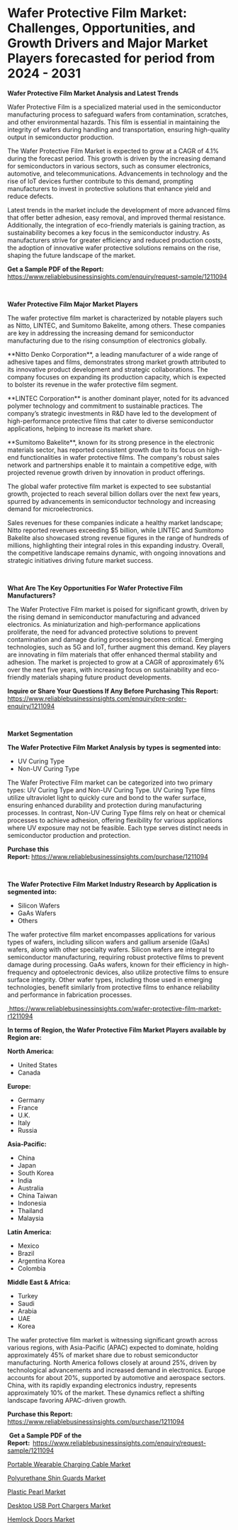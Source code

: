 <p><h1>Wafer Protective Film Market: Challenges, Opportunities, and Growth Drivers and Major Market Players forecasted for period from 2024 - 2031</h1></p><p><strong>Wafer Protective Film Market Analysis and Latest Trends</strong></p>
<p><p>Wafer Protective Film is a specialized material used in the semiconductor manufacturing process to safeguard wafers from contamination, scratches, and other environmental hazards. This film is essential in maintaining the integrity of wafers during handling and transportation, ensuring high-quality output in semiconductor production.</p><p>The Wafer Protective Film Market is expected to grow at a CAGR of 4.1% during the forecast period. This growth is driven by the increasing demand for semiconductors in various sectors, such as consumer electronics, automotive, and telecommunications. Advancements in technology and the rise of IoT devices further contribute to this demand, prompting manufacturers to invest in protective solutions that enhance yield and reduce defects.</p><p>Latest trends in the market include the development of more advanced films that offer better adhesion, easy removal, and improved thermal resistance. Additionally, the integration of eco-friendly materials is gaining traction, as sustainability becomes a key focus in the semiconductor industry. As manufacturers strive for greater efficiency and reduced production costs, the adoption of innovative wafer protective solutions remains on the rise, shaping the future landscape of the market.</p></p>
<p><strong>Get a Sample PDF of the Report:&nbsp;</strong> <a href="https://www.reliablebusinessinsights.com/enquiry/request-sample/1211094?utm_campaign=1113&utm_medium=2&utm_source=Github&utm_content=ia&utm_term=05102024&utm_id=wafer-protective-film">https://www.reliablebusinessinsights.com/enquiry/request-sample/1211094</a></p>
<p>&nbsp;</p>
<p><strong>Wafer Protective Film Major Market Players</strong></p>
<p><p>The wafer protective film market is characterized by notable players such as Nitto, LINTEC, and Sumitomo Bakelite, among others. These companies are key in addressing the increasing demand for semiconductor manufacturing due to the rising consumption of electronics globally.</p><p>**Nitto Denko Corporation**, a leading manufacturer of a wide range of adhesive tapes and films, demonstrates strong market growth attributed to its innovative product development and strategic collaborations. The company focuses on expanding its production capacity, which is expected to bolster its revenue in the wafer protective film segment.</p><p>**LINTEC Corporation** is another dominant player, noted for its advanced polymer technology and commitment to sustainable practices. The company’s strategic investments in R&D have led to the development of high-performance protective films that cater to diverse semiconductor applications, helping to increase its market share.</p><p>**Sumitomo Bakelite**, known for its strong presence in the electronic materials sector, has reported consistent growth due to its focus on high-end functionalities in wafer protective films. The company's robust sales network and partnerships enable it to maintain a competitive edge, with projected revenue growth driven by innovation in product offerings.</p><p>The global wafer protective film market is expected to see substantial growth, projected to reach several billion dollars over the next few years, spurred by advancements in semiconductor technology and increasing demand for microelectronics.</p><p>Sales revenues for these companies indicate a healthy market landscape; Nitto reported revenues exceeding $5 billion, while LINTEC and Sumitomo Bakelite also showcased strong revenue figures in the range of hundreds of millions, highlighting their integral roles in this expanding industry. Overall, the competitive landscape remains dynamic, with ongoing innovations and strategic initiatives driving future market success.</p></p>
<p>&nbsp;</p>
<p><strong>What Are The Key Opportunities For Wafer Protective Film Manufacturers?</strong></p>
<p><p>The Wafer Protective Film market is poised for significant growth, driven by the rising demand in semiconductor manufacturing and advanced electronics. As miniaturization and high-performance applications proliferate, the need for advanced protective solutions to prevent contamination and damage during processing becomes critical. Emerging technologies, such as 5G and IoT, further augment this demand. Key players are innovating in film materials that offer enhanced thermal stability and adhesion. The market is projected to grow at a CAGR of approximately 6% over the next five years, with increasing focus on sustainability and eco-friendly materials shaping future product developments.</p></p>
<p><strong>Inquire or Share Your Questions If Any Before Purchasing This Report:</strong> <a href="https://www.reliablebusinessinsights.com/enquiry/pre-order-enquiry/1211094?utm_campaign=1113&utm_medium=2&utm_source=Github&utm_content=ia&utm_term=05102024&utm_id=wafer-protective-film">https://www.reliablebusinessinsights.com/enquiry/pre-order-enquiry/1211094</a></p>
<p>&nbsp;</p>
<p><strong>Market Segmentation</strong></p>
<p><strong>The Wafer Protective Film Market Analysis by types is segmented into:</strong></p>
<p><ul><li>UV Curing Type</li><li>Non-UV Curing Type</li></ul></p>
<p><p>The Wafer Protective Film market can be categorized into two primary types: UV Curing Type and Non-UV Curing Type. UV Curing Type films utilize ultraviolet light to quickly cure and bond to the wafer surface, ensuring enhanced durability and protection during manufacturing processes. In contrast, Non-UV Curing Type films rely on heat or chemical processes to achieve adhesion, offering flexibility for various applications where UV exposure may not be feasible. Each type serves distinct needs in semiconductor production and protection.</p></p>
<p><strong>Purchase this Report:&nbsp;</strong><a href="https://www.reliablebusinessinsights.com/purchase/1211094?utm_campaign=1113&utm_medium=2&utm_source=Github&utm_content=ia&utm_term=05102024&utm_id=wafer-protective-film">https://www.reliablebusinessinsights.com/purchase/1211094</a></p>
<p>&nbsp;</p>
<p><strong>The Wafer Protective Film Market Industry Research by Application is segmented into:</strong></p>
<p><ul><li>Silicon Wafers</li><li>GaAs Wafers</li><li>Others</li></ul></p>
<p><p>The wafer protective film market encompasses applications for various types of wafers, including silicon wafers and gallium arsenide (GaAs) wafers, along with other specialty wafers. Silicon wafers are integral to semiconductor manufacturing, requiring robust protective films to prevent damage during processing. GaAs wafers, known for their efficiency in high-frequency and optoelectronic devices, also utilize protective films to ensure surface integrity. Other wafer types, including those used in emerging technologies, benefit similarly from protective films to enhance reliability and performance in fabrication processes.</p></p>
<p><a href="https://www.reliablebusinessinsights.com/wafer-protective-film-market-r1211094?utm_campaign=1113&utm_medium=2&utm_source=Github&utm_content=ia&utm_term=05102024&utm_id=wafer-protective-film">&nbsp;https://www.reliablebusinessinsights.com/wafer-protective-film-market-r1211094</a></p>
<p><strong>In terms of Region, the Wafer Protective Film Market Players available by Region are:</strong></p>
<p>
    <p> <strong> North America: </strong>
        <ul>
            <li>United States</li>
            <li>Canada</li>
        </ul>
        </p> 
    <p> <strong> Europe: </strong>
        <ul>
            <li>Germany</li>
            <li>France</li>
            <li>U.K.</li>
            <li>Italy</li>
            <li>Russia</li>
        </ul>
        </p> 
    <p> <strong> Asia-Pacific: </strong>
        <ul>
            <li>China</li>
            <li>Japan</li>
            <li>South Korea</li>
            <li>India</li>
            <li>Australia</li>
            <li>China Taiwan</li>
            <li>Indonesia</li>
            <li>Thailand</li>
            <li>Malaysia</li>
        </ul>
        </p> 
    <p> <strong> Latin America: </strong>
        <ul>
            <li>Mexico</li>
            <li>Brazil</li>
            <li>Argentina Korea</li>
            <li>Colombia</li>
        </ul>
        </p> 
    <p> <strong> Middle East & Africa: </strong>
        <ul>
            <li>Turkey</li>
            <li>Saudi</li>
            <li>Arabia</li>
            <li>UAE</li>
            <li>Korea</li>
        </ul>
    </p>
    </p>
<p><p>The wafer protective film market is witnessing significant growth across various regions, with Asia-Pacific (APAC) expected to dominate, holding approximately 45% of market share due to robust semiconductor manufacturing. North America follows closely at around 25%, driven by technological advancements and increased demand in electronics. Europe accounts for about 20%, supported by automotive and aerospace sectors. China, with its rapidly expanding electronics industry, represents approximately 10% of the market. These dynamics reflect a shifting landscape favoring APAC-driven growth.</p></p>
<p><strong>Purchase this Report: </strong><a href="https://www.reliablebusinessinsights.com/purchase/1211094?utm_campaign=1113&utm_medium=2&utm_source=Github&utm_content=ia&utm_term=05102024&utm_id=wafer-protective-film">https://www.reliablebusinessinsights.com/purchase/1211094</a></p>
<p>&nbsp;<strong>Get a Sample PDF of the Report:&nbsp;&nbsp;</strong><a href="https://www.reliablebusinessinsights.com/enquiry/request-sample/1211094?utm_campaign=1113&utm_medium=2&utm_source=Github&utm_content=ia&utm_term=05102024&utm_id=wafer-protective-film">https://www.reliablebusinessinsights.com/enquiry/request-sample/1211094</a></p>
<p><strong></strong></p>
<p><p><a href="https://issuu.com/reportprime-2/docs/portable-wearable-charging-cable-ma_b725a66d788e99?utm_campaign=1113&utm_medium=2&utm_source=Github&utm_content=ia&utm_term=05102024&utm_id=wafer-protective-film">Portable Wearable Charging Cable Market</a></p><p><a href="https://www.linkedin.com/pulse/polyurethane-shin-guards-market-indicators-size-regional-breakdown-7jkhc?utm_campaign=1113&utm_medium=2&utm_source=Github&utm_content=ia&utm_term=05102024&utm_id=wafer-protective-film">Polyurethane Shin Guards Market</a></p><p><a href="https://www.linkedin.com/pulse/global-plastic-pearl-market-sector2024-2031-metrics-strategic-ijzic?utm_campaign=1113&utm_medium=2&utm_source=Github&utm_content=ia&utm_term=05102024&utm_id=wafer-protective-film">Plastic Pearl Market</a></p><p><a href="https://issuu.com/reportprime-2/docs/desktop-usb-port-chargers-market-si_d3452aca1f2ec9?utm_campaign=1113&utm_medium=2&utm_source=Github&utm_content=ia&utm_term=05102024&utm_id=wafer-protective-film">Desktop USB Port Chargers Market</a></p><p><a href="https://www.linkedin.com/pulse/insights-hemlock-doors-market-size-which-expanding-59-cagr-uugrc?utm_campaign=1113&utm_medium=2&utm_source=Github&utm_content=ia&utm_term=05102024&utm_id=wafer-protective-film">Hemlock Doors Market</a></p></p>
